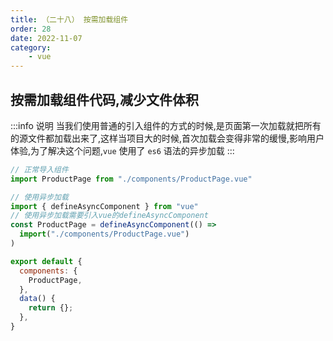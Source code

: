```yaml
---
title: （二十八） 按需加载组件
order: 28
date: 2022-11-07
category:
    - vue
---
```


##  按需加载组件代码,减少文件体积
:::info 说明
当我们使用普通的引入组件的方式的时候,是页面第一次加载就把所有的源文件都加载出来了,这样当项目大的时候,首次加载会变得非常的缓慢,影响用户体验,为了解决这个问题,`vue` 使用了 `es6` 语法的异步加载
:::
```js
// 正常导入组件
import ProductPage from "./components/ProductPage.vue"

// 使用异步加载
import { defineAsyncComponent } from "vue"
// 使用异步加载需要引入vue的defineAsyncComponent
const ProductPage = defineAsyncComponent(() =>
  import("./components/ProductPage.vue")
)

export default {
  components: {
    ProductPage,
  },
  data() {
    return {};
  },
}
```